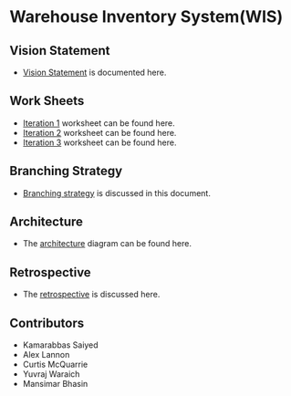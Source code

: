 # Warehouse Inventory System(WIS)

## Vision Statement
- [Vision Statement](https://code.cs.umanitoba.ca/winter-2022-a02/group-14/warehouse-inventory-system/-/blob/development/documentation/visionStatement.md) is documented here.

## Work Sheets
- [Iteration 1](https://code.cs.umanitoba.ca/winter-2022-a02/group-14/warehouse-inventory-system/-/blob/development/documentation/i1Worksheet.md) worksheet can be found here.
- [Iteration 2](https://code.cs.umanitoba.ca/winter-2022-a02/group-14/warehouse-inventory-system/-/blob/development/documentation/i2Worksheet.md) worksheet can be found here.
- [Iteration 3](https://code.cs.umanitoba.ca/winter-2022-a02/group-14/warehouse-inventory-system/-/blob/development/documentation/i3Worksheet.md) worksheet can be found here.

## Branching Strategy
-  [Branching strategy](https://code.cs.umanitoba.ca/winter-2022-a02/group-14/warehouse-inventory-system/-/blob/development/documentation/BranchingStrategy.md) is discussed in this document.

## Architecture
- The [architecture](https://code.cs.umanitoba.ca/winter-2022-a02/group-14/warehouse-inventory-system/-/blob/development/documentation/architecture.png) diagram can be found here.

## Retrospective
- The [retrospective](https://code.cs.umanitoba.ca/winter-2022-a02/group-14/warehouse-inventory-system/-/blob/development/documentation/RETROSPECTIVE.md) is discussed here.

## Contributors
- Kamarabbas Saiyed
- Alex Lannon
- Curtis McQuarrie
- Yuvraj Waraich
- Mansimar Bhasin

  


